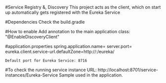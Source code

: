 #Service Registry &, Discovery
	This project acts as the client, which on 
	start up automatically gets registered with the Eureka Service

#Dependencies
	Check the build.gradle

#How to enable
	Add annotation to the main application class:
	"@EnableDiscoveryClient"

#application.properties
	spring.application.name=<Service Discovery Name>
	server.port=<Application Port>
	eureka.client.service-url.defaultZone=http://<IP of Eureka Service>:<Port>/eureka/
	
	Default port for Eureka Service: 8716

#To check the running service instance
	URL: http://localhost:8701/service-instances/Eureka-Service
	Sample used in the application.